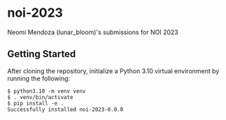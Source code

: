 # noi-2023

Neomi Mendoza (lunar_bloom)'s submissions for NOI 2023

## Getting Started

After cloning the repository, initialize a Python 3.10 virtual environment by running the following:

```shell
$ python3.10 -m venv venv
$ . venv/bin/activate
$ pip install -e .
Successfully installed noi-2023-0.0.0
```
